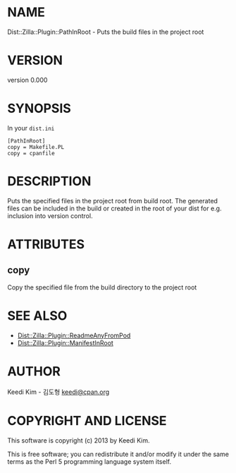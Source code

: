 # NAME

Dist::Zilla::Plugin::PathInRoot - Puts the build files in the project root

# VERSION

version 0.000

# SYNOPSIS

In your `dist.ini`

    [PathInRoot]
    copy = Makefile.PL
    copy = cpanfile

# DESCRIPTION

Puts the specified files in the project root from build root.
The generated files can be included in the build or created in the
root of your dist for e.g. inclusion into version control.

# ATTRIBUTES

## copy

Copy the specified file from the build directory to the project root

# SEE ALSO

- [Dist::Zilla::Plugin::ReadmeAnyFromPod](https://metacpan.org/pod/Dist::Zilla::Plugin::ReadmeAnyFromPod)
- [Dist::Zilla::Plugin::ManifestInRoot](https://metacpan.org/pod/Dist::Zilla::Plugin::ManifestInRoot)

# AUTHOR

Keedi Kim - 김도형 <keedi@cpan.org>

# COPYRIGHT AND LICENSE

This software is copyright (c) 2013 by Keedi Kim.

This is free software; you can redistribute it and/or modify it under
the same terms as the Perl 5 programming language system itself.

